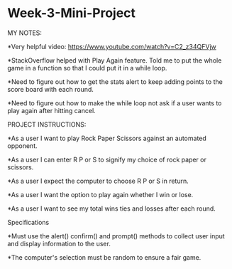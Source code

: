 # Week-3-Mini-Project
MY NOTES:

*Very helpful video: https://www.youtube.com/watch?v=C2_z34QFVjw

*StackOverflow helped with Play Again feature. Told me to put the whole game in a function so that I could put it in a while loop.

*Need to figure out how to get the stats alert to keep adding points to the score board with each round.

*Need to figure out how to make the while loop not ask if a user wants to play again after hitting cancel.


PROJECT INSTRUCTIONS:

*As a user I want to play Rock Paper Scissors against an automated opponent.

*As a user I can enter R P or S to signify my choice of rock paper or scissors.

*As a user I expect the computer to choose R P or S in return.

*As a user I want the option to play again whether I win or lose.

*As a user I want to see my total wins ties and losses after each round.

Specifications

*Must use the alert() confirm() and prompt() methods to collect user input and display information to the user.

*The computer's selection must be random to ensure a fair game.